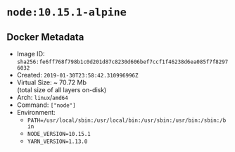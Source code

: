 # `node:10.15.1-alpine`

## Docker Metadata

- Image ID: `sha256:fe6ff768f798b1c0d201d87c8230d606bef7ccf1f46238d6ea085f7f82976032`
- Created: `2019-01-30T23:58:42.310996996Z`
- Virtual Size: ~ 70.72 Mb  
  (total size of all layers on-disk)
- Arch: `linux`/`amd64`
- Command: `["node"]`
- Environment:
  - `PATH=/usr/local/sbin:/usr/local/bin:/usr/sbin:/usr/bin:/sbin:/bin`
  - `NODE_VERSION=10.15.1`
  - `YARN_VERSION=1.13.0`
